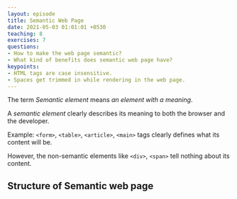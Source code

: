```yaml
---
layout: episode
title: Semantic Web Page
date: 2021-05-03 01:01:01 +0530
teaching: 8
exercises: 7
questions:
- How to make the web page semantic?
- What kind of benefits does semantic web page have?
keypoints:
- HTML tags are case insensitive.
- Spaces get trimmed in while rendering in the web page.
---
```


The term _Semantic element_ means _an element with a meaning_.

A _semantic element_ clearly describes its meaning to both the browser and the developer.

Example: `<form>`, `<table>`, `<article>`, `<main>` tags clearly defines what its content will be.

However, the non-semantic elements like `<div>`, `<span>` tell nothing about its content.

## Structure of Semantic web page
